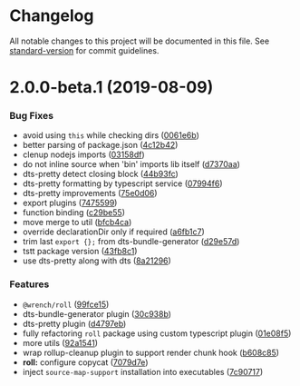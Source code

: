 # Changelog

All notable changes to this project will be documented in this file. See [standard-version](https://github.com/conventional-changelog/standard-version) for commit guidelines.

# 2.0.0-beta.1 (2019-08-09)


### Bug Fixes

* avoid using `this` while checking dirs ([0061e6b](https://github.com/gavar/wrench/commit/0061e6b))
* better parsing of package.json ([4c12b42](https://github.com/gavar/wrench/commit/4c12b42))
* clenup nodejs imports ([03158df](https://github.com/gavar/wrench/commit/03158df))
* do not inline source when 'bin' imports lib itself ([d7370aa](https://github.com/gavar/wrench/commit/d7370aa))
* dts-pretty detect closing block ([44b93fc](https://github.com/gavar/wrench/commit/44b93fc))
* dts-pretty formatting by typescript service ([07994f6](https://github.com/gavar/wrench/commit/07994f6))
* dts-pretty improvements ([75e0d06](https://github.com/gavar/wrench/commit/75e0d06))
* export plugins ([7475599](https://github.com/gavar/wrench/commit/7475599))
* function binding ([c29be55](https://github.com/gavar/wrench/commit/c29be55))
* move merge to util ([bfcb4ca](https://github.com/gavar/wrench/commit/bfcb4ca))
* override declarationDir only if required ([a6fb1c7](https://github.com/gavar/wrench/commit/a6fb1c7))
* trim last `export {};` from dts-bundle-generator ([d29e57d](https://github.com/gavar/wrench/commit/d29e57d))
* tstt package version ([43fb8c1](https://github.com/gavar/wrench/commit/43fb8c1))
* use dts-pretty along with dts ([8a21296](https://github.com/gavar/wrench/commit/8a21296))


### Features

* `@wrench/roll` ([99fce15](https://github.com/gavar/wrench/commit/99fce15))
* dts-bundle-generator plugin ([30c938b](https://github.com/gavar/wrench/commit/30c938b))
* dts-pretty plugin ([d4797eb](https://github.com/gavar/wrench/commit/d4797eb))
* fully refactoring `roll` package using custom typescript plugin ([01e08f5](https://github.com/gavar/wrench/commit/01e08f5))
* more utils ([92a1541](https://github.com/gavar/wrench/commit/92a1541))
* wrap rollup-cleanup plugin to support render chunk hook ([b608c85](https://github.com/gavar/wrench/commit/b608c85))
* **roll:** configure copycat ([7079d7e](https://github.com/gavar/wrench/commit/7079d7e))
* inject `source-map-support` installation into executables ([7c90717](https://github.com/gavar/wrench/commit/7c90717))
